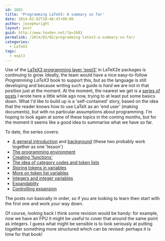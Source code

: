 ```yaml
---
id: 1681
title: 'Programming LaTeX3: A summary so far'
date: 2014-02-02T10:48:47+00:00
author: josephwright
layout: post
guid: http://www.texdev.net/?p=1681
permalink: /2014/02/02/programming-latex3-a-summary-so-far/
categories:
  - LaTeX3
tags:
  - expl3
---
```

Use of the [LaTeX3 programming layer 'expl3'](http://www.latex-project.org/latex3.html) in LaTeX2e packages is continuing to grow. Ideally, the team would have a nice easy-to-follow _Programming LaTeX3_ book to support this, but as the language is still developing and because writing such a guide is _hard_ we are not in that position just at the moment. At the moment, the nearest we get is a [series of posts](http://www.texdev.net/tag/programming-latex3/) I wrote here a little while ago now, trying to at least put some basics down. What I'd like to build up is a 'self-contained' story, based on the idea that the reader knows how to use LaTeX as an 'end user' (making documents), but with no particular assumptions about programming. I'm hoping to look again at some of these topics in the coming months, but for the moment it seems like a good idea to summarise what we have so far.

To date, the series covers:

- [A general introduction](http://www.texdev.net/2011/12/06/programming-latex3-introduction/) and [background](http://www.texdev.net/2011/12/07/programming-latex3-background/) (these two probably work together as one 'lesson')
- [The programming environment](http://www.texdev.net/2011/12/11/programming-latex3-the-programming-environment/)
- [Creating 'functions'](http://www.texdev.net/2011/12/14/programming-latex3-creating-functions/)
- [The idea of category codes and token lists](http://www.texdev.net/2011/12/21/programming-latex3-category-codes-tokens-and-token-lists/)
- [Storing tokens in variables](http://www.texdev.net/2011/12/26/programming-latex3-token-list-variables/)
- [More on token list variables](http://www.texdev.net/2012/01/22/programming-latex3-more-on-token-list-variables/)
- [Integers and integer variables](http://www.texdev.net/2012/02/07/programming-latex3-integers-and-integer-expressions/)
- [Expandablity](http://www.texdev.net/2012/04/21/programming-latex3-expandability/)
- [Controlling expansion](http://www.texdev.net/2012/04/29/programming-latex3-more-on-expansion/)

The posts run basically in order, so if you are looking to learn then start with the first one and work your way down.

Of course, looking back I think some revision would be handy: for example, now we have an FPU it might be useful to cover that around the same point as integers. I guess what might be sensible is to look seriously at putting together something more structured which can be revised: perhaps it is time for that book!
